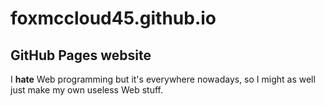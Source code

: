 # foxmccloud45.github.io
## GitHub Pages website

I **hate** Web programming but it's everywhere nowadays, so I might as well just make my own useless Web stuff.